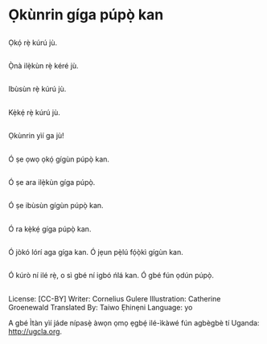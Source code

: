 # Ọkùnrin gíga púpọ̀ kan

##
Ọkọ́ rẹ̀ kúrú jù.

##
Ọ̀nà ilẹ̀kùn rẹ̀ kéré jù.

##
Ibùsùn rẹ̀ kúrú jù.

##
Kẹ̀kẹ́ rẹ̀ kúrú jù.

##
Ọkùnrin yìí ga jù!

##
Ó ṣe ọwọ ọkọ́
gígùn púpọ̀ kan.

##
Ó ṣe ara ilẹ̀kùn
gíga púpọ̀.

##
Ó ṣe ibùsùn
gígùn púpọ̀ kan.

##
Ó ra kẹ̀kẹ́
gíga púpọ̀ kan.

##
Ó jòkó lórí aga
gíga kan.
Ó jẹun pẹ̀lú fọ́ọ̀kì
gígùn kan.

##
Ó kúrò ní ilé rẹ̀,
o sì gbé ní igbó
ńlá kan.
Ó gbé fún ọdún púpọ̀.

##
License: [CC-BY]
Writer: Cornelius Gulere
Illustration: Catherine Groenewald
Translated By: Taiwo Ẹhinẹni
Language: yo

A gbé Ìtàn yìí jáde nípasẹ̀ àwọn ọmọ
ẹgbẹ́ ilé-ìkàwé fún agbègbè tí
Uganda: http://ugcla.org.
